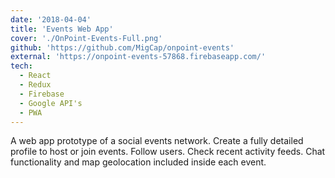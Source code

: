 ```yaml
---
date: '2018-04-04'
title: 'Events Web App'
cover: './OnPoint-Events-Full.png'
github: 'https://github.com/MigCap/onpoint-events'
external: 'https://onpoint-events-57868.firebaseapp.com/'
tech:
  - React
  - Redux
  - Firebase
  - Google API's
  - PWA
---
```


A web app prototype of a social events network. Create a fully detailed profile to host or join events. Follow users. Check recent activity feeds. Chat functionality and map geolocation included inside each event.
